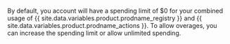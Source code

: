 By default, you account will have a spending limit of $0 for your combined usage of {{ site.data.variables.product.prodname_registry }} and {{ site.data.variables.product.prodname_actions }}. To allow overages, you can increase the spending limit or allow unlimited spending.
